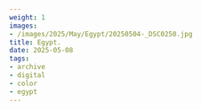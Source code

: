 ```yaml
---
weight: 1
images:
- /images/2025/May/Egypt/20250504-_DSC0250.jpg
title: Egypt.
date: 2025-05-08
tags:
- archive
- digital
- color
- egypt
---
```


